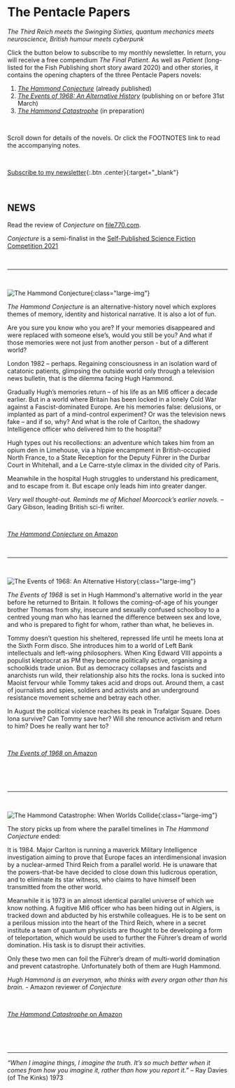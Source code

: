 ﻿---
layout: home
menu: home
---

# The Pentacle Papers

*The Third Reich meets the Swinging Sixties, quantum mechanics meets neuroscience, British humour meets cyberpunk*
<br/>

Click the button below to subscribe to my monthly newsletter. In return, you will receive a free compendium *The Final Patient*. As well as *Patient* (long-listed for the Fish Publishing short story award 2020) and other stories, it contains the opening chapters of the three Pentacle Papers novels:

1. [*The Hammond Conjecture*](https://mybook.to/conjecture) (already published) 
2. [*The Events of 1968: An Alternative History*](https://mybook.to/events) (publishing on or before 31st March)
3. [*The Hammond Catastrophe*](https://mybook.to/catastrophe) (in preparation)

<br/>

Scroll down for details of the novels. Or click the FOOTNOTES link to read the accompanying notes.

<br/>

[Subscribe to my newsletter](https://mailchi.mp/b0fc2207af03/newsletter-signup){:.btn .center}{:target="_blank"}

<br/>


## NEWS

Read the review of *Conjecture* on [file770.com](http://file770.com/review-the-hammond-conjecture/). 

*Conjecture* is a semi-finalist in the [Self-Published Science Fiction Competition 2021](http://file770.com/team-file-770s-semifinalists-for-the-self-published-science-fiction-competition/comment-page-1/) 

<br/>

---

<br/>

![The Hammond Conjecture](/assets/img/cover-full-v4.png){:class="large-img"}

*The Hammond Conjecture* is an alternative-history novel which explores themes of memory, identity and historical narrative. It is also a lot of fun.

Are you sure you know who you are? If your memories disappeared and were replaced with someone else’s, would you still be you? And what if those memories were not just from another person - but of a different world?

London 1982 – perhaps. Regaining consciousness in an isolation ward of catatonic patients, glimpsing the outside world only through a television news bulletin, that is the dilemma facing Hugh Hammond.

Gradually Hugh’s memories return – of his life as an MI6 officer a decade earlier. But in a world where Britain has been locked in a lonely Cold War against a Fascist-dominated Europe. Are his memories false: delusions, or implanted as part of a mind-control experiment? Or was the television news fake – and if so, why? And what is the role of Carlton, the shadowy Intelligence officer who delivered him to the hospital?

Hugh types out his recollections: an adventure which takes him from an opium den in Limehouse, via a hippie encampment in British-occupied North France, to a State Reception for the Deputy Führer in the Durbar Court in Whitehall, and a Le Carre-style climax in the divided city of Paris.

Meanwhile in the hospital Hugh struggles to understand his predicament, and to escape from it. But escape only leads him into greater danger.

*Very well thought-out. Reminds me of Michael Moorcock’s earlier novels.* – Gary Gibson, leading British sci-fi writer. 

<br/>

[*The Hammond Conjecture* on Amazon](https://mybook.to/conjecture) 

​
<br/>

---

<br/>


![The Events of 1968: An Alternative History](/assets/img/events-uea-cover.png){:class="large-img"}


*The Events of 1968* is set in Hugh Hammond's alternative world in the year before he returned to Britain. It follows the coming-of-age of his younger brother Thomas from shy, insecure and sexually confused schoolboy to a centred young man who has learned the difference between sex and love, and who is prepared to fight for whom, rather than what, he believes in.

Tommy doesn’t question his sheltered, repressed life until he meets Iona at the Sixth Form disco. She introduces him to a world of Left Bank intellectuals and left-wing philosophers. When King Edward VIII appoints a populist kleptocrat as PM they become politically active, organising a schoolkids trade union. But as democracy collapses and fascists and anarchists run wild, their relationship also hits the rocks. Iona is sucked into Maoist fervour while Tommy takes acid and drops out. 
Around them, a cast of journalists and spies, soldiers and activists and an underground resistance movement scheme and betray each other.  

In August the political violence reaches its peak in Trafalgar Square. Does Iona survive? Can Tommy save her? Will she renounce activism and return to him? Does he really want her to? 


<br/>

[*The Events of 1968* on Amazon](https://mybook.to/events) 

​
<br/>
<br/>
<br/>

---

<br/>


![The Hammond Catastrophe: When Worlds Collide](/assets/img/cat-cover.png){:class="large-img"}


The story picks up from where the parallel timelines in *The Hammond Conjecture* ended:

It is 1984. Major Carlton is running a maverick Military Intelligence investigation aiming to prove that Europe faces an interdimensional invasion by a nuclear-armed Third Reich from a parallel world. He is unaware that the powers-that-be have decided to close down this ludicrous operation, and to eliminate its star witness, who claims to have himself been transmitted from the other world.

Meanwhile it is 1973 in an almost identical parallel universe of which we know nothing. A fugitive MI6 officer who has been hiding out in Algiers, is tracked down and abducted by his erstwhile colleagues. He is to be sent on a perilous mission into the heart of the Third Reich, where in a secret institute a team of quantum physicists are thought to be developing a form of teleportation, which would be used to further the Führer’s dream of world domination. His task is to disrupt their activities.

Only these two men can foil the Führer’s dream of multi-world domination and prevent catastrophe. Unfortunately both of them are Hugh Hammond.

*Hugh Hammond is an everyman, who thinks with every organ other than his brain.* - Amazon reviewer of *Conjecture*

<br/>

[*The Hammond Catastrophe* on Amazon](https://mybook.to/catastrophe) 

​
<br/>
<br/>
<br/>

---
_“When I imagine things, I imagine the truth. It’s so much better when it comes from how you imagine it, rather than how you report it.”_ – Ray Davies (of The Kinks) 1973
